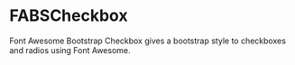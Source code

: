 # FABSCheckbox
Font Awesome Bootstrap Checkbox gives a bootstrap style to checkboxes and radios using Font Awesome.
